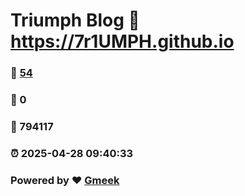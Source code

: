 # Triumph Blog :link: https://7r1UMPH.github.io 
### :page_facing_up: [54](https://7r1UMPH.github.io/tag.html) 
### :speech_balloon: 0 
### :hibiscus: 794117 
### :alarm_clock: 2025-04-28 09:40:33 
### Powered by :heart: [Gmeek](https://github.com/Meekdai/Gmeek)
